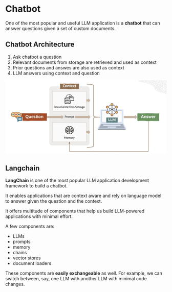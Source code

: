 # Chatbot

One of the most popular and useful LLM application is a **chatbot** that can answer questions given a set of custom documents.

## Chatbot Architecture

1. Ask chatbot a question
2. Relevant documents from storage are retrieved and used as context
3. Prior questions and answes are also used as context
4. LLM answers using context and question

![Chatbot Architecture](../images/chatbot_architecture.png)

## Langchain

**LangChain** is one of the most popular LLM application development framework to build a chatbot.

It enables applications that are context aware and rely on language model to answer given the question and the context. 

It offers multitude of components that help us build LLM-powered applications with minimal effort.

A few components are:
- LLMs
- prompts
- memory
- chains
- vector stores
- document loaders 

These components are **easily exchangeable** as well. For example, we can switch between, say, one LLM with another LLM with minimal code changes.